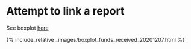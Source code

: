 # Attempt to link a report

See boxplot [here](boxplot_funds_received_20201207.html)

{% include_relative _images/boxplot_funds_received_20201207.html %}